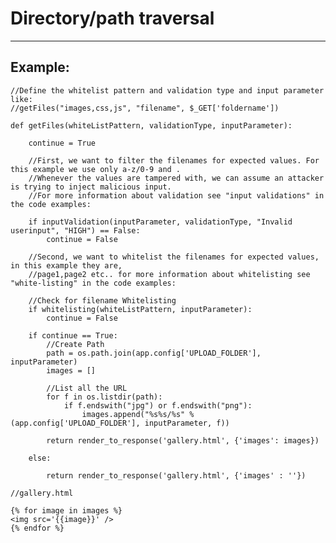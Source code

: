 # Directory/path traversal
-------

## Example:


	//Define the whitelist pattern and validation type and input parameter like:
	//getFiles("images,css,js", "filename", $_GET['foldername'])

	def getFiles(whiteListPattern, validationType, inputParameter):
		
		continue = True

		//First, we want to filter the filenames for expected values. For this example we use only a-z/0-9 and .
		//Whenever the values are tampered with, we can assume an attacker is trying to inject malicious input.
		//For more information about validation see "input validations" in the code examples:

		if inputValidation(inputParameter, validationType, "Invalid userinput", "HIGH") == False:
			continue = False

		//Second, we want to whitelist the filenames for expected values, in this example they are,
		//page1,page2 etc.. for more information about whitelisting see "white-listing" in the code examples:

		//Check for filename Whitelisting
		if whitelisting(whiteListPattern, inputParameter):
			continue = False

		if continue == True:
			//Create Path
			path = os.path.join(app.config['UPLOAD_FOLDER'], inputParameter)   
			images = []
			
			//List all the URL
			for f in os.listdir(path):
			    if f.endswith("jpg") or f.endswith("png"):
			        images.append("%s%s/%s" % (app.config['UPLOAD_FOLDER'], inputParameter, f))

			return render_to_response('gallery.html', {'images': images})

		else:

		 	return render_to_response('gallery.html', {'images' : ''})

	//gallery.html

    {% for image in images %}
    <img src='{{image}}' />
    {% endfor %}
